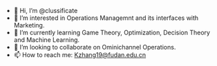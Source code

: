 - 👋 Hi, I’m @clussificate
- 👀 I’m interested in Operations Managemnt and its interfaces with Marketing.
- 🌱 I’m currently learning Game Theory, Optimization, Decision Theory and Machine Learning.
- 💞️ I’m looking to collaborate on Ominichannel Operations.
- 📫 How to reach me: Kzhang19@fudan.edu.cn

<!---
clussificate/clussificate is a ✨ special ✨ repository because its `README.md` (this file) appears on your GitHub profile.
You can click the Preview link to take a look at your changes.
--->
